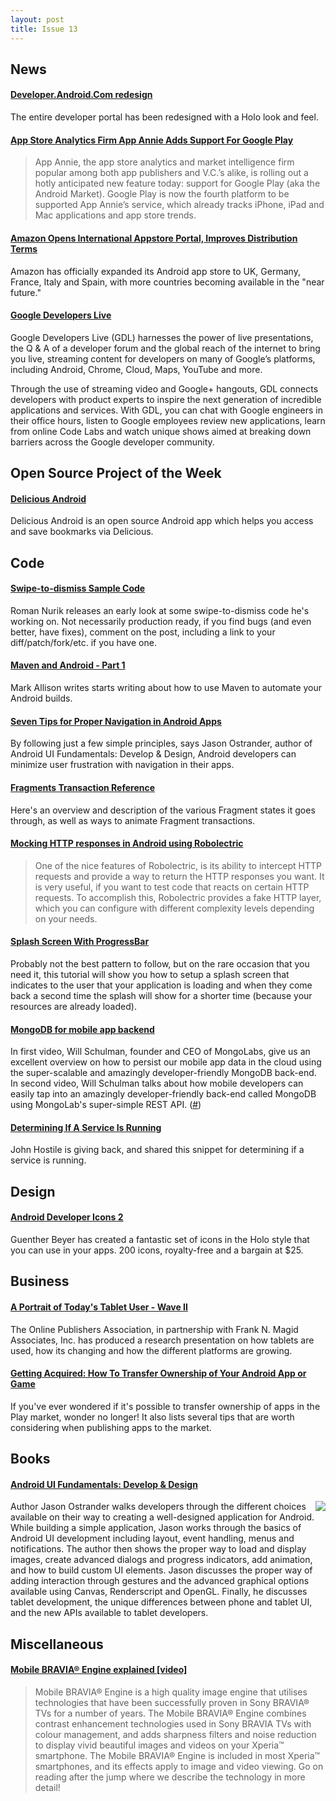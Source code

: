 ```yaml
---
layout: post
title: Issue 13
---
```

## News

#### [Developer.Android.Com redesign](http://developer.android.com/index.html)
The entire developer portal has been redesigned with a Holo look and feel.

#### [App Store Analytics Firm App Annie Adds Support For Google Play](http://techcrunch.com/2012/06/20/at-last-app-store-analytics-firm-app-annie-adds-support-for-google-play/)
> App Annie, the app store analytics and market intelligence firm popular among both app publishers and V.C.’s alike, is rolling out a hotly anticipated new feature today: support for Google Play (aka the Android Market). Google Play is now the fourth platform to be supported App Annie’s service, which already tracks iPhone, iPad and Mac applications and app store trends.

#### [Amazon Opens International Appstore Portal, Improves Distribution Terms](http://techcrunch.com/2012/06/20/another-step-for-the-kindle-fire-abroad-amazon-launches-international-appstore-as-it-improves-distribution-terms/)
Amazon has officially expanded its Android app store to UK, Germany, France, Italy and Spain, with more countries becoming available in the "near future."

#### [Google Developers Live](https://developers.google.com/live/)
Google Developers Live (GDL) harnesses the power of live presentations, the Q & A of a developer forum and the global reach of the internet to bring you live, streaming content for developers on many of Google’s platforms, including Android, Chrome, Cloud, Maps, YouTube and more.

Through the use of streaming video and Google+ hangouts, GDL connects developers with product experts to inspire the next generation of incredible applications and services. With GDL, you can chat with Google engineers in their office hours, listen to Google employees review new applications, learn from online Code Labs and watch unique shows aimed at breaking down barriers across the Google developer community.

## Open Source Project of the Week

#### [Delicious Android](https://github.com/lexs/android-delicious)
Delicious Android is an open source Android app which helps you access and save bookmarks via Delicious. 

## Code

#### [Swipe-to-dismiss Sample Code](https://plus.google.com/113735310430199015092/posts/Fgo1p5uWZLu)
Roman Nurik releases an early look at some swipe-to-dismiss code he's working on. Not necessarily production ready, if you find bugs (and even better, have fixes), comment on the post, including a link to your diff/patch/fork/etc. if you have one.

#### [Maven and Android - Part 1](http://blog.stylingandroid.com/archives/1067)
Mark Allison writes starts writing about how to use Maven to automate your Android builds.

#### [Seven Tips for Proper Navigation in Android Apps](http://www.peachpit.com/articles/article.aspx?p=1874864)
By following just a few simple principles, says Jason Ostrander, author of Android UI Fundamentals: Develop & Design, Android developers can minimize user frustration with navigation in their apps.

#### [Fragments Transaction Reference](http://daniel-codes.blogspot.com/2012/06/fragment-transactions-reference.html)
Here's an overview and description of the various Fragment states it goes through, as well as ways to animate Fragment transactions.

#### [Mocking HTTP responses in Android using Robolectric](http://kiefermat.com/2012/03/19/mocking-http-responses-in-android-using-robolectric/)
> One of the nice features of Robolectric, is its ability to intercept HTTP requests and provide a way to return the HTTP responses you want. It is very useful, if you want to test code that reacts on certain HTTP requests. To accomplish this, Robolectric provides a fake HTTP layer, which you can configure with different complexity levels depending on your needs.

#### [Splash Screen With ProgressBar](http://blog.blundell-apps.com/tut-splashscreen-with-progress-bar/)
Probably not the best pattern to follow, but on the rare occasion that you need it, this tutorial will show you how to setup a splash screen that indicates to the user that your application is loading and when they come back a second time the splash will show for a shorter time (because your resources are already loaded). 

#### [MongoDB for mobile app backend](http://androidclip.com/mongodb-mobile-app-backend-301/)
In first video, Will Schulman, founder and CEO of MongoLabs, give us an excellent overview on how to persist our mobile app data in the cloud using the super-scalable and amazingly developer-friendly MongoDB back-end. In second video, Will Schulman talks about how mobile developers can easily tap into an amazingly developer-friendly back-end called MongoDB using MongoLab's super-simple REST API. ([#](https://twitter.com/monocoder/statuses/214747567085457411))

#### [Determining If A Service Is Running](http://pastebin.com/TAQGiuCD)
John Hostile is giving back, and shared this snippet for determining if a service is running.

## Design

#### [Android Developer Icons 2](http://www.androidicons.com/)
Guenther Beyer has created a fantastic set of icons in the Holo style that you can use in your apps. 200 icons, royalty-free and a bargain at $25.

## Business

#### [A Portrait of Today's Tablet User - Wave II](http://www.online-publishers.org/index.php/opa_news/press_release/opa_study_reveals_attitudes_of_todays_tablet_user)
The Online Publishers Association, in partnership with Frank N. Magid Associates, Inc. has produced a research presentation on how tablets are used, how its changing and how the different platforms are growing. 

#### [Getting Acquired: How To Transfer Ownership of Your Android App or Game](http://phandroid.com/2012/06/21/getting-acquired-how-to-transfer-ownership-of-your-android-app-or-game/)
If you've ever wondered if it's possible to transfer ownership of apps in the Play market, wonder no longer! It also lists several tips that are worth considering when publishing apps to the market.

## Books

#### [Android UI Fundamentals: Develop & Design](http://amzn.to/KB4s2G)
<img src="http://www.peachpit.com/ShowCover.aspx?isbn=0321814584&type=f" style="float: right;" /> Author Jason Ostrander walks developers through the different choices available on their way to creating a well-designed application for Android. While building a simple application, Jason works through the basics of Android UI development including layout, event handling, menus and notifications. The author then shows the proper way to load and display images, create advanced dialogs and progress indicators, add animation, and how to build custom UI elements. Jason discusses the proper way of adding interaction through gestures and the advanced graphical options available using Canvas, Renderscript and OpenGL. Finally, he discusses tablet development, the unique differences between phone and tablet UI, and the new APIs available to tablet developers.

## Miscellaneous

#### [Mobile BRAVIA® Engine explained [video]](http://developer.sonymobile.com/wp/2012/06/21/mobile-bravia-engine-explained-video/)
> Mobile BRAVIA® Engine is a high quality image engine that utilises technologies that have been successfully proven in Sony BRAVIA® TVs for a number of years. The Mobile BRAVIA® Engine combines contrast enhancement technologies used in Sony BRAVIA TVs with colour management, and adds sharpness filters and noise reduction to display vivid beautiful images and videos on your Xperia™ smartphone. The Mobile BRAVIA® Engine is included in most Xperia™ smartphones, and its effects apply to image and video viewing. Go on reading after the jump where we describe the technology in more detail!

